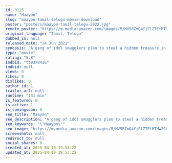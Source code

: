```yaml
---
id: 3125
name: "Maayon"
slug: "maayon-tamil-telugu-movie-download"
poster: "posters/maayon-tamil-telugu-2022.jpg"
remote_poster: "https://m.media-amazon.com/images/M/MV5BZmQ4YjFlZTEtMTMwZC00OTgwLWEzNjYtODM4ZGZmNzczMDY4XkEyXkFqcGc@._V1_SX300.jpg"
original_language: "Tamil, Telugu"
dubbed_in: null
released_date: "24 Jun 2022"
synopsis: "A gang of idol smugglers plan to steal a hidden treasure in an ancient Hindu temple, that has mysterious secrets. What happens next ?"
type: "movie"
rating: "5.8"
imdbid: "tt9378416"
tmdbid: null
views: 0
likes: 0
dislikes: 0
author_id: 1
trailer_url: null
runtime: "131 min"
is_featured: 0
is_active: 1
is_comingsoon: 0
seo_title: "Maayon"
seo_description: "A gang of idol smugglers plan to steal a hidden treasure in an ancient Hindu temple, that has mysterious secrets. What happens next ?"
seo_keywords: "\"Maayon\""
seo_image: "https://m.media-amazon.com/images/M/MV5BZmQ4YjFlZTEtMTMwZC00OTgwLWEzNjYtODM4ZGZmNzczMDY4XkEyXkFqcGc@._V1_SX300.jpg"
screenshots: null
redirect_to: null
social_shares: 0
created_at: 2025-04-10 19:53:22
updated_at: 2025-04-10 19:53:22
---
```


